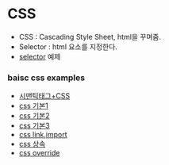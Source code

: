 # CSS
- CSS : Cascading Style Sheet, html을 꾸며줌.
- Selector : html 요소를 지정한다.
- [selector](./selector.html) 예제

### baisc css examples
- [시맨틱태그+CSS](./exam01.html)
- [css 기본1](./exam02.html)
- [css 기본2](./exam04.html)
- [css 기본3](./exam05.html)
- [css link,import](./exam06.html)
- [css 상속](./exam08.html)
- [css override](./exam09.html)
